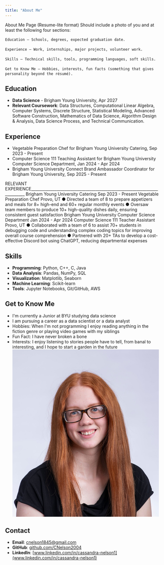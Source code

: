 ```yaml
---
title: "About Me"
---
```


About Me Page (Resume-lite format)
Should include a photo of you and at least the following four sections:

    Education – Schools, degrees, expected graduation date.

    Experience – Work, internships, major projects, volunteer work.

    Skills – Technical skills, tools, programming languages, soft skills.

    Get to Know Me – Hobbies, interests, fun facts (something that gives personality beyond the résumé).

## Education

- **Data Science** - Brigham Young University, Apr 2027
- **Relevant Coursework**: Data Structures, Computational Linear Algebra, Computer Systems, Discrete Structure, Statistical Modeling, Advanced Software Construction, Mathematics of Data Science, Algorithm Design & Analysis, Data Science Process, and Technical Communication.

## Experience

- Vegetable Preparation Chef for Brigham Young University Catering, Sep 2023 - Present
- Computer Science 111 Teaching Assistant for Brigham Young University Computer Science Department, Jan 2024 - Apr 2024
- Brigham Young University Connect Brand Ambassador Coordinator for Brigham Young University, Sep 2025 - Present

RELEVANT EXPERIENCE___________________________________________________________________________
Brigham Young University Catering Sep 2023 - Present
Vegetable Preparation Chef Provo, UT
● Directed a team of 8 to prepare appetizers and meals for 8+ high-end and 60+ regular monthly events
● Oversaw team members to produce 10+ high-quality dishes daily, ensuring consistent guest
satisfaction
Brigham Young University Computer Science Department Jan 2024 - Apr 2024
Computer Science 111 Teacher Assistant Provo, UT
● Collaborated with a team of 6 to assist 70+ students in debugging code and understanding complex
coding topics for improving overall course comprehension
● Partnered with 20+ TAs to develop a cost-effective Discord bot using ChatGPT, reducing departmental
expenses


## Skills

- **Programming**: Python, C++, C, Java
- **Data Analysis**: Pandas, NumPy, SQL
- **Visualization**: Matplotlib, Seaborn
- **Machine Learning**: Scikit-learn
- **Tools**: Jupyter Notebooks, Git/GitHub, AWS

## Get to Know Me

- I'm currently a Junior at BYU studying data science
- I am pursuing a career as a data scientist or a data analyst
- Hobbies: When I'm not programming I enjoy reading anything in the fiction genre or playing video games with my siblings
- Fun Fact: I have never broken a bone
- Interests: I enjoy listening to stories people have to tell, from banal to interesting, and I hope to start a garden in the future
![headshot](HeadshotPhoto1.5(1).JPG)


## Contact

- **Email**: cnelson1845@gmail.com
- **GitHub**: [github.com/CNelson2004](https://github.com/CNelson2004)
- **LinkedIn**: [www.linkedin.com/in/cassandra-nelson1](www.linkedin.com/in/cassandra-nelson1)
